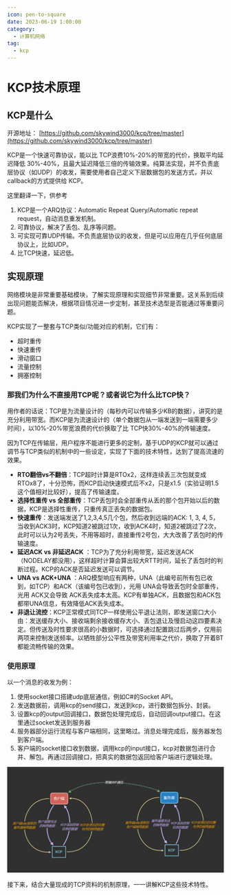```yaml
---
icon: pen-to-square
date: 2023-06-19 1:00:00
category:
  - 计算机网络
tag:
  - kcp
---
```


# KCP技术原理

## KCP是什么

开源地址： [https://github.com/skywind3000/kcp/tree/master](https://github.com/skywind3000/kcp/tree/master)

KCP是一个快速可靠协议，能以比 TCP浪费10%-20%的带宽的代价，换取平均延迟降低 30%-40%，且最大延迟降低三倍的传输效果。纯算法实现，并不负责底层协议（如UDP）的收发，需要使用者自己定义下层数据包的发送方式，并以 callback的方式提供给 KCP。

这里翻译一下，供参考

1. KCP是一个ARQ协议：Automatic Repeat Query/Automatic repeat request，自动消息重发机制。
2. 可靠协议，解决了丢包、乱序等问题。
3. 可实现可靠UDP传输。不负责底层协议的收发，但是可以应用在几乎任何底层协议上，比如UDP。
4. 比TCP快速，延迟低。

## 实现原理

网络模块是非常重要基础模块，了解实现原理和实现细节非常重要。这关系到后续出现问题能否解决，根据项目情况进一步定制，甚至技术选型是否能通过等重要问题。

KCP实现了一整套与TCP类似/功能对应的机制，它们有：

- 超时重传
- 快速重传
- 滑动窗口
- 流量控制
- 拥塞控制

### 那我们为什么不直接用TCP呢？或者说它为什么比TCP快？

用作者的话说：TCP是为流量设计的（每秒内可以传输多少KB的数据），讲究的是充分利用带宽。而KCP是为流速设计的（单个数据包从一端发送到一端需要多少时间），以10%-20%带宽浪费的代价换取了比 TCP快30%-40%的传输速度。

因为TCP在传输层，用户程序不能进行更多的定制，基于UDP的KCP就可以通过调节与TCP类似的机制中的一些设定，实现了下面的技术特性，达到了提高流速的效果。

- **RTO翻倍vs不翻倍**：TCP超时计算是RTOx2，这样连续丢三次包就变成RTOx8了，十分恐怖，而KCP启动快速模式后不x2，只是x1.5（实验证明1.5这个值相对比较好），提高了传输速度。
- **选择性重传 vs 全部重传**：TCP丢包时会全部重传从丢的那个包开始以后的数据，KCP是选择性重传，只重传真正丢失的数据包。
- **快速重传**：发送端发送了1,2,3,4,5几个包，然后收到远端的ACK: 1, 3, 4, 5，当收到ACK3时，KCP知道2被跳过1次，收到ACK4时，知道2被跳过了2次，此时可以认为2号丢失，不用等超时，直接重传2号包，大大改善了丢包时的传输速度。
- **延迟ACK vs 非延迟ACK** ：TCP为了充分利用带宽，延迟发送ACK（NODELAY都没用），这样超时计算会算出较大RTT时间，延长了丢包时的判断过程。KCP的ACK是否延迟发送可以调节。
- **UNA vs ACK+UNA** ：ARQ模型响应有两种，UNA（此编号前所有包已收到，如TCP）和ACK（该编号包已收到），光用 UNA会导致丢包时全部重传，光用 ACK又会导致 ACK丢失成本太高。KCP有单独ACK，且数据包和ACK包都带UNA信息，有效降低ACK丢失成本。
- **非退让流控**：KCP正常模式同TCP一样使用公平退让法则，即发送窗口大小由：发送缓存大小、接收端剩余接收缓存大小、丢包退让及慢启动这四要素决定。但传送及时性要求很高的小数据时，可选择通过配置跳过后两步，仅用前两项来控制发送频率。以牺牲部分公平性及带宽利用率之代价，换取了开着BT都能流畅传输的效果。

### 使用原理

以一个消息的收发为例：

1. 使用socket接口搭建udp底层通信，例如C#的Socket API。
2. 发送数据前，调用kcp的send接口，发送到kcp，进行数据包拆分、封装。
3. 设置kcp的output回调接口，数据包处理完成后，自动回调output接口。在这里通过socket发送到服务器
4. 服务器部分运行流程与客户端相同，这里略过。消息处理完成后，服务器发包到客户端。
5. 客户端的socket接口收到数据，调用kcp的input接口，kcp对数据包进行合并、解包。再通过回调接口，把真实的数据包返回给客户端进行逻辑处理。

![kcp1.png](kcp_1aeebf10f6c1a4f79bee7b8b67ae03ea6/kcp1.png)

接下来，结合大量现成的TCP资料的机制原理，一一讲解KCP这些技术特性。